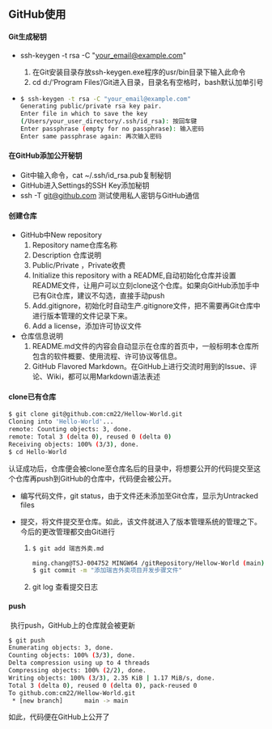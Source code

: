 ## GitHub使用

#### Git生成秘钥

- ssh-keygen -t rsa -C "your_email@example.com"

  1. 在Git安装目录存放ssh-keygen.exe程序的usr/bin目录下输入此命令
  2. cd d:/‘Program Files’/Git进入目录，目录名有空格时，bash默认加单引号	

- ```bash
  $ ssh-keygen -t rsa -C "your_email@example.com"
  Generating public/private rsa key pair.
  Enter file in which to save the key
  (/Users/your_user_directory/.ssh/id_rsa): 按回车键
  Enter passphrase (empty for no passphrase): 输入密码
  Enter same passphrase again: 再次输入密码
  ```

  

#### 在GitHub添加公开秘钥

- Git中输入命令，cat ~/.ssh/id_rsa.pub复制秘钥
- GitHub进入Settings的SSH Key添加秘钥
- ssh -T git@github.com 测试使用私人密钥与GitHub通信

#### 创建仓库

- GitHub中New repository
  1. Repository name仓库名称
  2. Description 仓库说明
  3. Public/Private ，Private收费
  4. Initialize this repository with a README,自动初始化仓库并设置README文件，让用户可以立刻clone这个仓库。如果向GitHub添加手中已有Git仓库，建议不勾选，直接手动push
  5. Add.gitignore，初始化时自动生产.gitignore文件，把不需要再Git仓库中进行版本管理的文件记录下来。
  6. Add a license，添加许可协议文件
- 仓库信息说明
  1. README.md文件的内容会自动显示在仓库的首页中，一般标明本仓库所包含的软件概要、使用流程、许可协议等信息。
  2. GitHub Flavored Markdown。在GitHub上进行交流时用到的Issue、评论、Wiki，都可以用Markdown语法表述

#### clone已有仓库

```bash
$ git clone git@github.com:cm22/Hellow-World.git
Cloning into 'Hello-World'...
remote: Counting objects: 3, done.
remote: Total 3 (delta 0), reused 0 (delta 0)
Receiving objects: 100% (3/3), done.
$ cd Hello-World
```

​	认证成功后，仓库便会被clone至仓库名后的目录中，将想要公开的代码提交至这个仓库再push到GitHub的仓库中，代码便会被公开。

- 编写代码文件，git status，由于文件还未添加至Git仓库，显示为Untracked files

- 提交，将文件提交至仓库。如此，该文件就进入了版本管理系统的管理之下。今后的更改管理都交由Git进行

  1. ```bash
     $ git add 瑞吉外卖.md
     
     ming.chang@TSJ-004752 MINGW64 /gitRepository/Hellow-World (main)
     $ git commit -m "添加瑞吉外卖项目开发步骤文件"
     
     ```

  2. git log 查看提交日志

#### push

​	执行push，GitHub上的仓库就会被更新

```bash
$ git push
Enumerating objects: 3, done.
Counting objects: 100% (3/3), done.
Delta compression using up to 4 threads
Compressing objects: 100% (2/2), done.
Writing objects: 100% (3/3), 2.35 KiB | 1.17 MiB/s, done.
Total 3 (delta 0), reused 0 (delta 0), pack-reused 0
To github.com:cm22/Hellow-World.git
 * [new branch]      main -> main
```

如此，代码便在GitHub上公开了